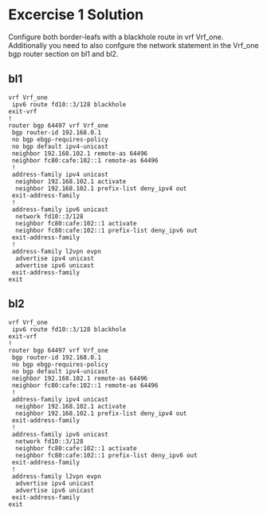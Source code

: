 # Excercise 1 Solution

Configure both border-leafs with a blackhole route in vrf Vrf_one.
Additionally you need to also confgure the network statement in the Vrf_one bgp router section on bl1 and bl2.

## bl1

```vtysh
vrf Vrf_one
 ipv6 route fd10::3/128 blackhole
exit-vrf
!
router bgp 64497 vrf Vrf_one
 bgp router-id 192.168.0.1
 no bgp ebgp-requires-policy
 no bgp default ipv4-unicast
 neighbor 192.168.102.1 remote-as 64496
 neighbor fc80:cafe:102::1 remote-as 64496
 !
 address-family ipv4 unicast
  neighbor 192.168.102.1 activate
  neighbor 192.168.102.1 prefix-list deny_ipv4 out
 exit-address-family
 !
 address-family ipv6 unicast
  network fd10::3/128
  neighbor fc80:cafe:102::1 activate
  neighbor fc80:cafe:102::1 prefix-list deny_ipv6 out
 exit-address-family
 !
 address-family l2vpn evpn
  advertise ipv4 unicast
  advertise ipv6 unicast
 exit-address-family
exit
```
## bl2
```config
vrf Vrf_one
 ipv6 route fd10::3/128 blackhole
exit-vrf
!
router bgp 64497 vrf Vrf_one
 bgp router-id 192.168.0.1
 no bgp ebgp-requires-policy
 no bgp default ipv4-unicast
 neighbor 192.168.102.1 remote-as 64496
 neighbor fc80:cafe:102::1 remote-as 64496
 !
 address-family ipv4 unicast
  neighbor 192.168.102.1 activate
  neighbor 192.168.102.1 prefix-list deny_ipv4 out
 exit-address-family
 !
 address-family ipv6 unicast
  network fd10::3/128
  neighbor fc80:cafe:102::1 activate
  neighbor fc80:cafe:102::1 prefix-list deny_ipv6 out
 exit-address-family
 !
 address-family l2vpn evpn
  advertise ipv4 unicast
  advertise ipv6 unicast
 exit-address-family
exit
```